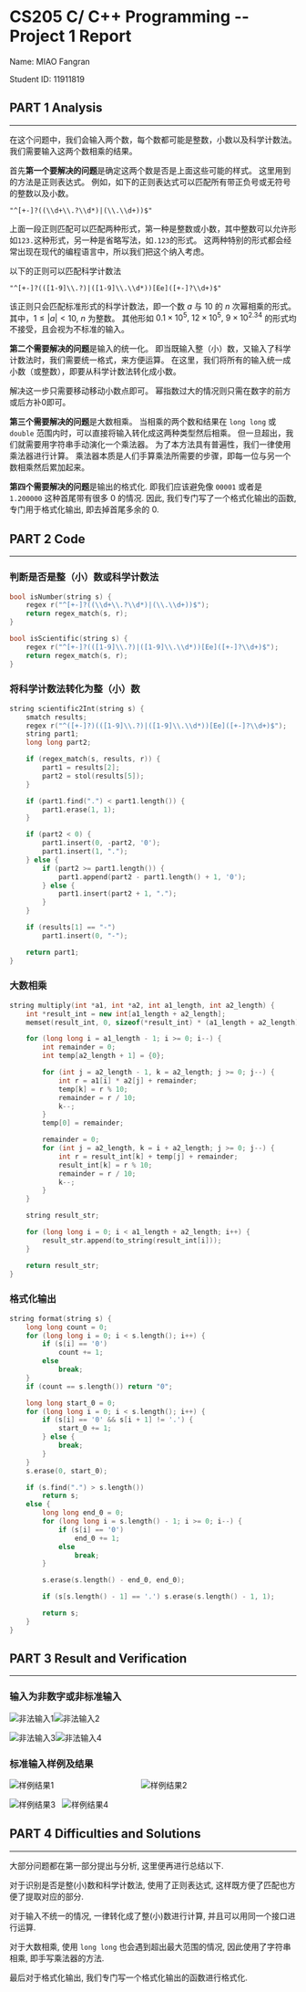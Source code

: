 # CS205 C/ C++ Programming -- Project 1 Report

Name: MIAO Fangran

Student ID: 11911819

## PART 1 Analysis
---
在这个问题中，我们会输入两个数，每个数都可能是整数，小数以及科学计数法。
我们需要输入这两个数相乘的结果。

首先**第一个要解决的问题**是确定这两个数是否是上面这些可能的样式。
这里用到的方法是正则表达式。
例如，如下的正则表达式可以匹配所有带正负号或无符号的整数以及小数。

    "^[+-]?((\\d+\\.?\\d*)|(\\.\\d+))$"
上面一段正则匹配可以匹配两种形式，第一种是整数或小数，其中整数可以允许形如`123.`这种形式，另一种是省略写法，如`.123`的形式。
这两种特别的形式都会经常出现在现代的编程语言中，所以我们把这个纳入考虑。

以下的正则可以匹配科学计数法

    "^[+-]?(([1-9]\\.?)|([1-9]\\.\\d*))[Ee]([+-]?\\d+)$"
该正则只会匹配标准形式的科学计数法，即一个数 *a* 与 10 的 *n* 次幂相乘的形式。
其中，$1\leq |a| < 10$, *n* 为整数。
其他形如 $0.1\times 10^5,\ 12\times 10^5,\ 9\times 10^{2.34}$ 的形式均不接受，且会视为不标准的输入。

**第二个需要解决的问题**是输入的统一化。
即当既输入整（小）数，又输入了科学计数法时，我们需要统一格式，来方便运算。
在这里，我们将所有的输入统一成小数（或整数），即要从科学计数法转化成小数。

解决这一步只需要移动移动小数点即可。
幂指数过大的情况则只需在数字的前方或后方补0即可。

**第三个需要解决的问题**是大数相乘。
当相乘的两个数和结果在 `long long` 或 `double` 范围内时，可以直接将输入转化成这两种类型然后相乘。
但一旦超出，我们就需要用字符串手动演化一个乘法器。
为了本方法具有普遍性，我们一律使用乘法器进行计算。
乘法器本质是人们手算乘法所需要的步骤，即每一位与另一个数相乘然后累加起来。

**第四个需要解决的问题**是输出的格式化.
即我们应该避免像 `00001` 或者是 `1.200000` 这种首尾带有很多 0 的情况.
因此, 我们专门写了一个格式化输出的函数, 专门用于格式化输出, 即去掉首尾多余的 0.

## PART 2 Code
---

### 判断是否是整（小）数或科学计数法

```c++
bool isNumber(string s) {
    regex r("^[+-]?((\\d+\\.?\\d*)|(\\.\\d+))$");
    return regex_match(s, r);
}

bool isScientific(string s) {
    regex r("^[+-]?(([1-9]\\.?)|([1-9]\\.\\d*))[Ee]([+-]?\\d+)$");
    return regex_match(s, r);
}
```

### 将科学计数法转化为整（小）数

```c++
string scientific2Int(string s) {
    smatch results;
    regex r("^([+-]?)(([1-9]\\.?)|([1-9]\\.\\d*))[Ee]([+-]?\\d+)$");
    string part1;
    long long part2;

    if (regex_match(s, results, r)) {
        part1 = results[2];
        part2 = stol(results[5]);
    }

    if (part1.find(".") < part1.length()) {
        part1.erase(1, 1);
    }

    if (part2 < 0) {
        part1.insert(0, -part2, '0');
        part1.insert(1, ".");
    } else {
        if (part2 >= part1.length()) {
            part1.append(part2 - part1.length() + 1, '0');
        } else {
            part1.insert(part2 + 1, ".");
        }
    }

    if (results[1] == "-")
        part1.insert(0, "-");

    return part1;
}
```

### 大数相乘

```c++
string multiply(int *a1, int *a2, int a1_length, int a2_length) {
    int *result_int = new int[a1_length + a2_length];
    memset(result_int, 0, sizeof(*result_int) * (a1_length + a2_length));

    for (long long i = a1_length - 1; i >= 0; i--) {
        int remainder = 0;
        int temp[a2_length + 1] = {0};

        for (int j = a2_length - 1, k = a2_length; j >= 0; j--) {
            int r = a1[i] * a2[j] + remainder;
            temp[k] = r % 10;
            remainder = r / 10;
            k--;
        }
        temp[0] = remainder;

        remainder = 0;
        for (int j = a2_length, k = i + a2_length; j >= 0; j--) {
            int r = result_int[k] + temp[j] + remainder;
            result_int[k] = r % 10;
            remainder = r / 10;
            k--;
        }
    }

    string result_str;

    for (long long i = 0; i < a1_length + a2_length; i++) {
        result_str.append(to_string(result_int[i]));
    }

    return result_str;
}
```

### 格式化输出

```c++
string format(string s) {
    long long count = 0;
    for (long long i = 0; i < s.length(); i++) {
        if (s[i] == '0')
            count += 1;
        else
            break;
    }
    if (count == s.length()) return "0";

    long long start_0 = 0;
    for (long long i = 0; i < s.length(); i++) {
        if (s[i] == '0' && s[i + 1] != '.') {
            start_0 += 1;
        } else {
            break;
        }
    }
    s.erase(0, start_0);

    if (s.find(".") > s.length())
        return s;
    else {
        long long end_0 = 0;
        for (long long i = s.length() - 1; i >= 0; i--) {
            if (s[i] == '0')
                end_0 += 1;
            else
                break;
        }

        s.erase(s.length() - end_0, end_0);

        if (s[s.length() - 1] == '.') s.erase(s.length() - 1, 1);

        return s;
    }
}
```

## PART 3 Result and Verification
---

### 输入为非数字或非标准输入

![非法输入1](images/output1.png)![非法输入2](images/output2.png)

![非法输入3](images/output3.png)![非法输入4](images/output4.png)

### 标准输入样例及结果

![样例结果1](images/output5.png)&nbsp;&nbsp;&nbsp;&nbsp;&nbsp;&nbsp;&nbsp;&nbsp;&nbsp;&nbsp;&nbsp;&nbsp;&nbsp;&nbsp;&nbsp;&nbsp;&nbsp;&nbsp;&nbsp;&nbsp;&nbsp;&nbsp;&nbsp;&nbsp;&nbsp;&nbsp;&nbsp;&nbsp;&nbsp;&nbsp;&nbsp;&nbsp;&nbsp;&nbsp;&nbsp;&nbsp;&nbsp;&nbsp;&nbsp;![样例结果2](images/output6.png)

![样例结果3](images/output7.png)&nbsp;&nbsp;&nbsp;![样例结果4](images/output8.png)

## PART 4 Difficulties and Solutions
---

大部分问题都在第一部分提出与分析, 这里便再进行总结以下.

对于识别是否是整(小)数和科学计数法, 使用了正则表达式, 这样既方便了匹配也方便了提取对应的部分.

对于输入不统一的情况, 一律转化成了整(小)数进行计算, 并且可以用同一个接口进行运算.

对于大数相乘, 使用 `long long` 也会遇到超出最大范围的情况, 因此使用了字符串相乘, 即手写乘法器的方法.

最后对于格式化输出, 我们专门写一个格式化输出的函数进行格式化.
